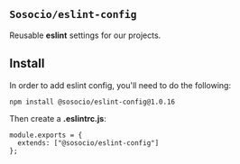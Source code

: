 ## `Sosocio/eslint-config`

Reusable **eslint** settings for our projects.

## Install

In order to add eslint config, you'll need to do the following:

```
npm install @sosocio/eslint-config@1.0.16
```

Then create a **.eslintrc.js**:

```JS
module.exports = {
  extends: ["@sosocio/eslint-config"]
};
```